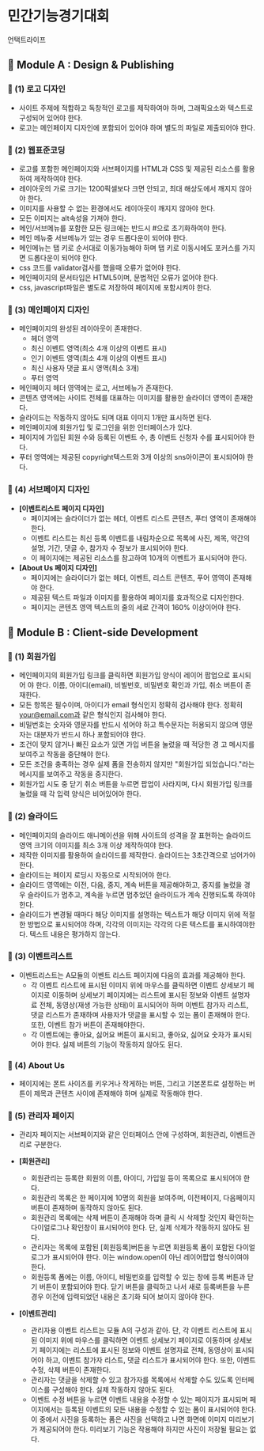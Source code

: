 # 민간기능경기대회
언택트라이프

## 🚀 Module A : Design & Publishing
### 🎯 (1) 로고 디자인
- 사이트 주제에 적합하고 독창적인 로고를 제작하여야 하며, 그래픽요소와 텍스트로 구성되어 있어야 한다.
- 로고는 메인페이지 디자인에 포함되어 있어야 하며 별도의 파일로 제출되어야 한다.

### 🎯 (2) 웹표준코딩
- 로고를 포함한 메인페이지와 서브페이지를 HTML과 CSS 및 제공된 리소스를 활용하여 제작하여야 한다.
- 레이아웃의 가로 크기는 1200픽셀보다 크면 안되고, 최대 해상도에서 깨지지 않아야 한다.
- 이미지를 사용할 수 없는 환경에서도 레이아웃이 깨지지 않아야 한다.
- 모든 이미지는 alt속성을 가져야 한다.
- 메인/서브메뉴를 포함한 모든 링크에는 반드시 #으로 초기화하여야 한다.
- 메인 메뉴중 서브메뉴가 있는 경우 드롭다운이 되어야 한다.
- 메인메뉴는 탭 키로 순서대로 이동가능해야 하며 탭 키로 이동시에도 포커스를 가지면 드롭다운이 되어야 한다.
- css 코드를 validator검사를 했을때 오류가 없어야 한다.
- 메인페이지의 문서타입은 HTML5이며, 문법적인 오류가 없어야 한다.
- css, javascript파일은 별도로 저장하여 페이지에 포함시켜야 한다.

### 🎯 (3) 메인페이지 디자인 
- 메인페이지의 완성된 레이아웃이 존재한다.
	- 헤더 영역
	- 최신 이벤트 영역(최소 4개 이상의 이벤트 표시)
	- 인기 이벤트 영역(최소 4개 이상의 이벤트 표시)
	- 최신 사용자 댓글 표시 영역(최소 3개)
	- 푸터 영역
- 메인페이지 헤더 영역에는 로고, 서브메뉴가 존재한다.
- 콘텐츠 영역에는 사이트 전체를 대표하는 이미지를 활용한 슬라이더 영역이 존재한다.
- 슬라이드는 작동하지 않아도 되며 대표 이미지 1개만 표시하면 된다.
- 메인페이지에 회원가입 및 로그인을 위한 인터페이스가 있다.
- 페이지에 가입된 회원 수와 등록된 이벤트 수, 총 이벤트 신청자 수를 표시되어야 한다.
- 푸터 영역에는 제공된 copyright텍스트와 3개 이상의 sns아이콘이 표시되어야 한다.

### 🎯 (4) 서브페이지 디자인
- __[이벤트리스트 페이지 디자인]__
	- 페이지에는 슬라이더가 없는 헤더, 이벤트 리스트 콘텐츠, 푸터 영역이 존재해야 한다.
	- 이벤트 리스트는 최신 등록 이벤트를 내림차순으로 목록에 사진, 제목, 약간의 설명, 기간, 댓글 수, 참가자 수 정보가 표시되어야 한다.
	- 이 페이지에는 제공된 리소스를 참고하여 10개의 이벤트가 표시되어야 한다.
- __[About Us 페이지 디자인]__
	- 페이지에는 슬라이더가 없는 헤더, 이벤트, 리스트 콘텐츠, 푸어 영역이 존재해야 한다.
	- 제공된 텍스트 파일과 이미지를 활용하여 페이지를 효과적으로 디자인한다.
	- 페이지는 콘텐츠 영역 텍스트의 줄의 세로 간격이 160% 이상이어야 한다.

## 🚀 Module B : Client-side Development
### 🎯 (1) 회원가입
- 메인페이지의 회원가입 링크를 클릭하면 회원가입 양식이 레이어 팝업으로 표시되어
야 한다. 이름, 아이디(email), 비빌번호, 비밀번호 확인과 가입, 취소 버튼이
존재한다.
- 모든 항목은 필수이며, 아이디가 email 형식인지 정확히 검사해야 한다. 정확히 your@email.com과 같은 형식인지 검사해야 한다.
- 비밀번호는 숫자와 영문자를 반드시 섞어야 하고 특수문자는 허용되지 않으며 영문
자는 대분자가 반드시 하나 포함되어야 한다.
- 조건이 맞지 않거나 빠진 요소가 있면 가입 버튼을 눌렀을 때 적당한 경
고 메시지를 보여주고 작동을 중단해야 한다.
- 모든 조건을 충족하는 경우 실제 폼을 전송하지 않지만 "회원가입 되었습니다."라는
메시지를 보여주고 작동을 중지한다.
- 회원가입 시도 중 닫기 취소 버튼을 누르면 팝업이 사라지며, 다시 회원가입 링크를
눌렀을 때 각 입력 양식은 비어있어야 한다.

### 🎯 (2) 슬라이드
- 메인페이지의 슬라이드 애니메이션을 위해 사이트의 성격을 잘 표현하는 슬라이드 영역 크기의 이미지를 최소 3개 이상 제작하여야 한다.
- 제작한 이미지를 활용하여 슬라이드를 제작한다. 슬라이드는 3초간격으로 넘어가야 한다.
- 슬라이드는 페이지 로딩시 자동으로 시작되어야 한다.
- 슬라이드 영역에는 이전, 다음, 중지, 계속 버튼을 제공해야하고, 중지를 눌렀을 경우 슬라이드가 멈추고, 계속을 누르면 멈추었던 슬라이드가 계속 진행되도록 하여야 한다.
- 슬라이드가 변경될 때마다 해당 이미지를 설명하는 텍스트가 해당 이미지 위에 적절한 방법으로 표시되어야 하며, 각각의 이미지는 각각의 다른 텍스트를 표시하여야한다. 텍스트 내용은 평가하지 않는다.

### 🎯 (3) 이벤트리스트
- 이벤트리스트는 A모듈의 이벤트 리스트 페이지에 다음의 효과를 제공해야 한다.
	- 각 이벤트 리스트에 표시된 이미지 위에 마우스를 클릭하면 이벤트 상세보기 페이지로 이동하며 상세보기 페이지에는 리스트에 표시된 정보와 이벤트 설명자료 전체, 동영상(재생 가능한 상태)이 표시되어야 하며 이벤트 참가자 리스트, 댓글 리스트가 존재하며 사용자가 댓글을 표시할 수 있는 폼이 존재해야 한다. 또한, 이벤트 참가 버튼이 존재해야한다.
	- 각 이벤트에는 좋아요, 싫어요 버튼이 표시되고, 좋아요, 싫어요 숫자가 표시되어야 한다. 실제 버튼의 기능이 작동하지 않아도 된다.

### 🎯 (4) About Us
- 페이지에는 폰트 사이즈를 키우거나 작게하는 버튼, 그리고 기본폰트로 설정하는 버튼이 제목과 콘텐츠 사이에 존재해야 하며 실제로 작동해야 한다.

### 🎯 (5) 관리자 페이지
- 관리자 페이지는 서브페이지와 같은 인터페이스 안에 구성하며, 회원관리, 이벤트관리로 구분한다.
- __[회원관리]__
	- 회원관리는 등록한 회원의 이름, 아이디, 가입일 등이 목록으로 표시되어야 한다.
	- 회원관리 목록은 한 페이지에 10명의 회원을 보여주며, 이전페이지, 다음페이지 버튼이 존재하며 동작하지 않아도 된다.
	- 회원관리 목록에는 삭제 버튼이 존재해야 하며 클릭 시 삭제할 것인지 확인하는 다이얼로그나 확인창이 표시되어야 한다. 단, 실제 삭제가 작동하지 않아도 된다.
	- 관리자는 목록에 포함된 [회원등록]버튼을 누르면 회원등록 폼이 포함된 다이얼로그가 표시되어야 한다. 이는 window.open이 아닌 레이어팝업 형식이여야 한다.
	- 회원등록 폼에는 이름, 아이디, 비밀번호를 입력할 수 있는 창에 등록 버튼과 닫기 버튼이 포함되어야 한다. 닫기 버튼을 클릭하고 나서 새로 등록버튼을 누른 경우 이전에 입력되었던 내용은 초기화 되어 보이지 않아야 한다.

- __[이벤트관리]__
	- 관리자용 이벤트 리스트는 모듈 A의 구성과 같아. 단, 각 이벤트 리스트에 표시된 이미지 위에 마우스를 클릭하면 이벤트 상세보기 페이지로 이동하며 상세보기 페이지에는 리스트에 표시된 정보와 이벤트 설명자료 전체, 동영상이 표시되어야 하고, 이벤트 참가자 리스트, 댓글 리스트가 표시되어야 한다. 또한, 이벤트 수정, 삭제 버튼이 존재한다.
	- 관리자는 댓글을 삭제할 수 있고 참가자를 목록에서 삭제할 수도 있도록 인터페이스를 구성해야 한다. 실제 작동하지 않아도 된다.
	- 이벤트 수정 버튼을 누르면 이벤트 내용을 수정할 수 있는 페이지가 표시되며 페이지에서는 등록된 이벤트의 모든 내용을 수정할 수 있는 폼이 표시되어야 한다. 이 중에서 사진을 등록하는 폼은 사진을 선택하고 나면 화면에 이미지 미리보기가 제공되어야 한다. 미리보기 기능은 작용해야 하지만 사진이 저장될 필요는 없다.